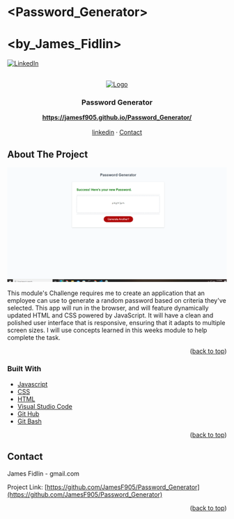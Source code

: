 # <Password_Generator>
# <by_James_Fidlin>

<div id="top"></div>

[![LinkedIn][linkedin-shield]][linkedin-url]



<br />
<div align="center">
  <a href="https://github.com/JamesF905/Password_Generator">
    <img src="https://media.istockphoto.com/photos/password-input-field-with-padlock-picture-id808424876" alt="Logo" width="80" height="80">
  </a>

  <h3 align="center">Password Generator</h3>

  <p align="center">
    <a href="https://jamesf905.github.io/Password_Generator/"><strong>https://jamesf905.github.io/Password_Generator/</strong></a>
    <br />
    <br />
    <a href="https://www.linkedin.com/in/james-fidlin-98853a239/">linkedin</a>
    ·
    <a href="www.gmail.com">Contact</a>
  </p>
</div>

## About The Project

[![Password Generator][product-screenshot]](https://jamesf905.github.io/Password_Generator/)

This module's Challenge requires me to create an application that an employee can use to generate a random password based on criteria they've selected. This app will run in the browser, and will feature dynamically updated HTML and CSS powered by JavaScript. It will have a clean and polished user interface that is responsive, ensuring that it adapts to multiple screen sizes. I will use concepts learned in this weeks module to help complete the task.

<p align="right">(<a href="#top">back to top</a>)</p>


### Built With

* [Javascript](https://www.javascript.com/)
* [CSS](https://developer.mozilla.org/en-US/docs/Web/CSS)
* [HTML](https://developer.mozilla.org/en-US/docs/Web/HTML)
* [Visual Studio Code](https://code.visualstudio.com/)
* [Git Hub](https://github.com/)
* [Git Bash](https://git-scm.com/)

<p align="right">(<a href="#top">back to top</a>)</p>


## Contact

James Fidlin - gmail.com

Project Link: [https://github.com/JamesF905/Password_Generator](https://github.com/JamesF905/Password_Generator)

<p align="right">(<a href="#top">back to top</a>)</p>



[linkedin-shield]: https://img.shields.io/badge/-LinkedIn-black.svg?style=for-the-badge&logo=linkedin&colorB=555
[linkedin-url]: https://www.linkedin.com/in/james-fidlin-98853a239/
[product-screenshot]: images/Project_Screenshot.png
